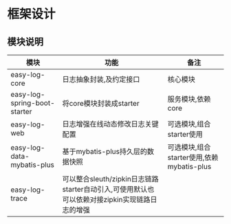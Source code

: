 # 框架设计
## 模块说明

|模块|功能|备注|
|---|---|---|
|easy-log-core|日志抽象封装,及约定接口|核心模块|
|easy-log-spring-boot-starter|将core模块封装成starter|服务模块,依赖core|
|easy-log-web|日志增强在线动态修改日志关键配置|可选模块,组合starter使用|
|easy-log-data-mybatis-plus|基于mybatis-plus持久层的数据快照|可选模块,组合starter使用,依赖mybatis-plus|
|easy-log-trace|可以整合sleuth/zipkin日志链路starter自动引入,可使用默认也可以依赖对接zipkin实现链路日志的增强|


